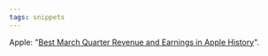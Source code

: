 ```yaml
---
tags: snippets
---
```


Apple: "[Best March Quarter Revenue and Earnings in Apple History](http://www.apple.com/pr/library/2009/04/22results.html?sr=hotnews)".
